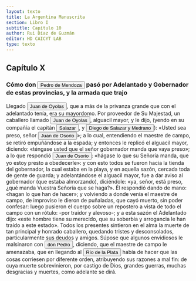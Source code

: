 ```yaml
---
layout: texto
title: La Argentina Manuscrita
section: Libro I
subtitle: Capítulo 10
author: Rui Díaz de Guzmán
editor: HD CAICYT LAB
type: texto
---
```


## Capítulo X
### Cómo don <button class="balloon" data-balloon-pos="up" data-balloon-length="large" data-balloon="person">Pedro de Mendoza</button> pasó por Adelantado y Gobernador de estas provincias, y la armada que trajo


Llegado <button class="balloon" data-balloon-pos="up" data-balloon-length="large" data-balloon="Explorer">Juan de Oyolas</button>, que a más de la privanza grande que con el adelantado tenía, era su mayordomo. Por proveedor de Su Majestad, un caballero llamado <button class="balloon" data-balloon-pos="up" data-balloon-length="large" data-balloon="Explorer">Juan de Oyolas</button>, alguacil mayor, y le dijo, (yendo en su compañía el capitán <button class="balloon" data-balloon-pos="up" data-balloon-length="large" data-balloon="person">Salazar</button>, y <button class="balloon" data-balloon-pos="up" data-balloon-length="large" data-balloon="person">Diego de Salazar y Medrano</button>): «Usted sea preso, señor <button class="balloon" data-balloon-pos="up" data-balloon-length="large" data-balloon="person">Juan de Osorio</button>»; a lo cual, entendiendo el maestre de campo, se retiró empuñándose a la espada; y entonces le replicó el alguacil mayor, diciendo: «téngase usted que el señor gobernador manda que vaya preso»; a lo que respondió <button class="balloon" data-balloon-pos="up" data-balloon-length="large" data-balloon="person">Juan de Osorio</button>: «hágase lo que su Señoría manda, que yo estoy presto a obedecerle»: y con esto todos se fueron hacia la tienda del gobernador, la cual estaba en la playa, y en aquella sazón, cercada toda de gente de guarda; y adelantándose el alguacil mayor, fue a dar aviso al gobernador (que estaba almorzando), diciéndole: «ya, señor, está preso, ¿qué manda Vuestra Señoría que se haga?». Él respondió dando de mano: «hagan lo que han de hacer»; y volviendo a donde venía el maestre de campo, de improviso le dieron de puñaladas, que cayó muerto, sin poder confesar: luego pusieron el cuerpo sobre un repostero a vista de todo el campo con un rótulo: -por traidor y alevoso-; y a esta sazón el Adelantado dijo: «este hombre tiene su merecido, que su soberbia y arrogancia le han traído a este estado». Todos los presentes sintieron en el alma la muerte de tan principal y honrado caballero, quedando tristes y desconsolados, particularmente sus deudos y amigos. Súpose que algunos envidiosos le malsinaron con <button class="balloon" data-balloon-pos="up" data-balloon-length="large" data-balloon="person">don Pedro</button>, diciendo, que el maestre de campo le amenazaba, que en llegando al <a href="https://recogito.pelagios.org/document/wzqxhk0h3vpikm/part/1/edit#009ac429-2297-465c-87dc-2ba737141ab0" target="_blank"><button class="balloon" data-balloon-pos="up" data-balloon-length="large" data-balloon="River">Río de la Plata</button></a> había de hacer que las cosas corriesen por diferente orden, atribuyendo sus razones a mal fin: de cuya muerte sobrevinieron, por castigo de Dios, grandes guerras, muchas desgracias y muertes, como adelante se dirá.